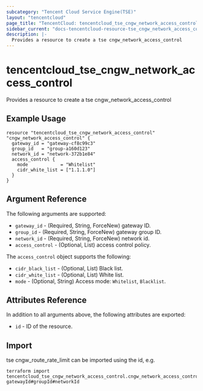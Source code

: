 ```yaml
---
subcategory: "Tencent Cloud Service Engine(TSE)"
layout: "tencentcloud"
page_title: "TencentCloud: tencentcloud_tse_cngw_network_access_control"
sidebar_current: "docs-tencentcloud-resource-tse_cngw_network_access_control"
description: |-
  Provides a resource to create a tse cngw_network_access_control
---
```


# tencentcloud_tse_cngw_network_access_control

Provides a resource to create a tse cngw_network_access_control

## Example Usage

```hcl
resource "tencentcloud_tse_cngw_network_access_control" "cngw_network_access_control" {
  gateway_id = "gateway-cf8c99c3"
  group_id   = "group-a160d123"
  network_id = "network-372b1e84"
  access_control {
    mode            = "Whitelist"
    cidr_white_list = ["1.1.1.0"]
  }
}
```

## Argument Reference

The following arguments are supported:

* `gateway_id` - (Required, String, ForceNew) gateway ID.
* `group_id` - (Required, String, ForceNew) gateway group ID.
* `network_id` - (Required, String, ForceNew) network id.
* `access_control` - (Optional, List) access control policy.

The `access_control` object supports the following:

* `cidr_black_list` - (Optional, List) Black list.
* `cidr_white_list` - (Optional, List) White list.
* `mode` - (Optional, String) Access mode: `Whitelist`, `Blacklist`.

## Attributes Reference

In addition to all arguments above, the following attributes are exported:

* `id` - ID of the resource.



## Import

tse cngw_route_rate_limit can be imported using the id, e.g.

```
terraform import tencentcloud_tse_cngw_network_access_control.cngw_network_access_control gatewayId#groupId#networkId
```

